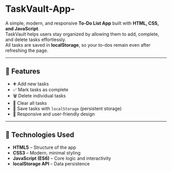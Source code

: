 # TaskVault-App-
 

A simple, modern, and responsive **To-Do List App** built with **HTML, CSS, and JavaScript**.  
TaskVault helps users stay organized by allowing them to add, complete, and delete tasks effortlessly.  
All tasks are saved in **localStorage**, so your to-dos remain even after refreshing the page.  

---

## 🚀 Features  
- ➕ Add new tasks  
- ✅ Mark tasks as complete  
- 🗑️ Delete individual tasks  
- 🧹 Clear all tasks  
- 💾 Save tasks with `localStorage` (persistent storage)  
- 📱 Responsive and user-friendly design  

---

## 🧠 Technologies Used  
- **HTML5** – Structure of the app  
- **CSS3** – Modern, minimal styling  
- **JavaScript (ES6)** – Core logic and interactivity  
- **localStorage API** – Data persistence  


